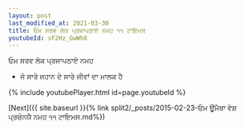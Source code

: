 ```yaml
---
layout: post
last_modified_at: 2021-03-30
title: ਓਮ ਸਰਵ ਲੋਕ ਪ੍ਰਜਾਪਠਾਏ ਨਮਹ ੧੧ ਟਾਇਮਸ
youtubeId: sF2Hz_GwWh8
---
```

 
 
 ਓਮ ਸਰਵ ਲੋਕ ਪ੍ਰਜਾਪਠਾਏ ਨਮਹ  
 
 -  ਜੋ ਸਾਰੇ ਜਹਾਨ ਦੇ ਸਾਰੇ ਜੀਵਾਂ ਦਾ ਮਾਲਕ ਹੈ 
 
  
 
  
 
 
 
 
 
 


{% include youtubePlayer.html id=page.youtubeId %}
 
[Next]({{ site.baseurl }}{% link  split2/_posts/2015-02-23-ਓਮ ਊਂਮੈਥਾ ਵੇਸ਼ ਪ੍ਰਚੰਨਯੈ ਨਮਹ ੧੧ ਟਾਇਮਸ.md%})
 
